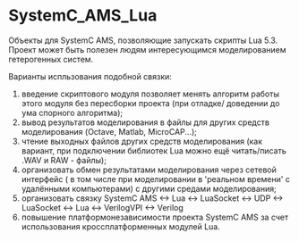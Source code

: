 # SystemC_AMS_Lua
Объекты для SystemC AMS, позволяющие запускать скрипты Lua 5.3. Проект может быть полезен людям интересующимся моделированием гетерогенных систем.

Варианты испльзования подобной связки:
1) введение скриптового модуля позволяет менять алгоритм работы этого модуля без пересборки проекта (при отладке/ доведении до ума спорного алгоритма);
2) вывод результатов моделирования в файлы для других средств моделирования (Octave, Matlab, MicroCAP...);
3) чтение выходных файлов других средств моделирования (как вариант, при подключении библиотек Lua можно ещё читать/писать .WAV и RAW - файлы);
4) организовать обмен результатами моделирования через сетевой интерфейс ( в том числе при моделировании в 'реальном времени' с удалёнными компьютерами) с другими средами моделирования;
5) организовать связку SystemC AMS <-> Lua <-> LuaSocket <-> UDP <-> LuaSocket <-> Lua <-> VerilogVPI <-> Verilog
6) повышение платформонезависимости проекта SystemC AMS за счет использования кроссплатформенных модулей Lua.
